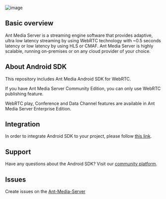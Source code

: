 ![image](https://user-images.githubusercontent.com/54481799/95862105-16cb0e00-0d6b-11eb-9087-88888889825d.png)

## Basic overview

Ant Media Server is a streaming engine software that provides adaptive, ultra low latency streaming by using WebRTC technology with ~0.5 seconds latency or low latency by using HLS or CMAF. Ant Media Server is highly scalable, running on-premises or on any cloud provider of your choice.

## About Android SDK

This repository includes Ant Media Android SDK for WebRTC. 

If you have Ant Media Server Community Edition, you can only use WebRTC publishing feature.

WebRTC play, Conference and Data Channel features are available in Ant Media Server Enterprise Edition.

## Integration 

In order to integrate Android SDK to your project, please follow [this link](https://resources.antmedia.io/docs/android-sdk).

## Support

Have any questions about the Android SDK? Visit our [community platform](http://community.antmedia.io/).

## Issues

Create issues on the [Ant-Media-Server](https://github.com/ant-media/Ant-Media-Server/issues)
